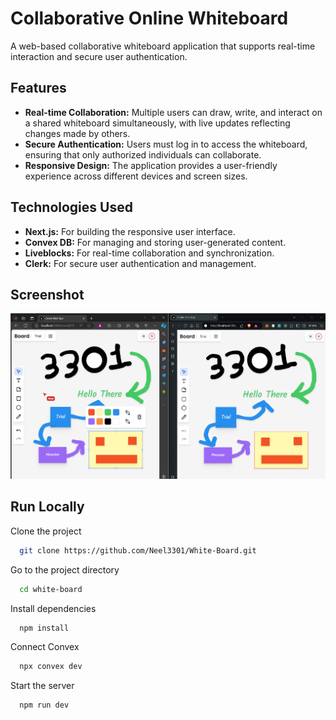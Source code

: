 
# Collaborative Online Whiteboard

A web-based collaborative whiteboard application that supports real-time interaction and secure user authentication.


## Features

- **Real-time Collaboration:** Multiple users can draw, write, and interact on a shared whiteboard simultaneously, with live updates reflecting changes made by others.
- **Secure Authentication:** Users must log in to access the whiteboard, ensuring that only authorized individuals can collaborate.
- **Responsive Design:** The application provides a user-friendly experience across different devices and screen sizes.



## Technologies Used

- **Next.js:** For building the responsive user interface.
- **Convex DB:** For managing and storing user-generated content.
- **Liveblocks:** For real-time collaboration and synchronization.
- **Clerk:** For secure user authentication and management.

## Screenshot
![App Screenshot](https://github.com/Neel3301/White-Board/blob/main/public/Screenshot%202024-07-31%20130122.png?raw=true)

## Run Locally

Clone the project

```bash
  git clone https://github.com/Neel3301/White-Board.git
```

Go to the project directory

```bash
  cd white-board
```

Install dependencies

```bash
  npm install
```

Connect Convex

```bash
  npx convex dev
```
Start the server

```bash
  npm run dev
```
